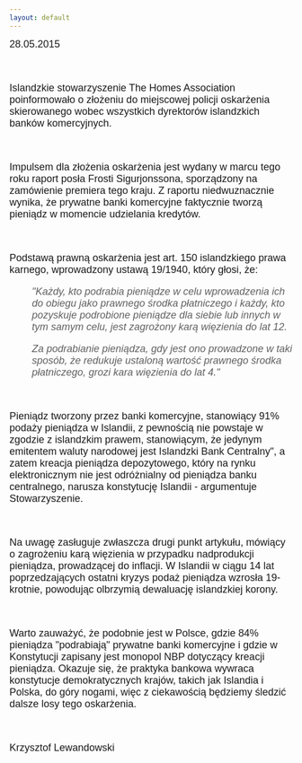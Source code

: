 ```yaml
---
layout: default
---
```


<!--222-->
<p style="margin: 0px 0px 18px; font-size: 18px; font-family: Helvetica;">28.05.2015</p><p style="margin: 0px 0px 18px; font-size: 18px; font-family: Helvetica;"><br></p><p style="margin: 0px 0px 18px; font-size: 18px; font-family: Helvetica;">Islandzkie stowarzyszenie The Homes Association poinformowało o złożeniu do miejscowej policji oskarżenia skierowanego wobec wszystkich dyrektorów islandzkich banków komercyjnych.</p><p style="margin: 0px 0px 18px; font-size: 18px; font-family: Helvetica;"><br></p><p style="margin: 0px 0px 18px; font-size: 18px; font-family: Helvetica;">Impulsem dla złożenia oskarżenia jest wydany w marcu tego roku raport posła Frosti Sigurjonssona, sporządzony na zamówienie premiera tego kraju.&nbsp;Z raportu niedwuznacznie wynika, że prywatne banki komercyjne faktycznie tworzą pieniądz w momencie udzielania kredytów.</p><p style="margin: 0px 0px 18px; font-size: 18px; font-family: Helvetica;"><br></p><p style="margin: 0px 0px 18px; font-size: 18px; font-family: Helvetica;">Podstawą prawną oskarżenia jest art. 150 islandzkiego prawa karnego, wprowadzony ustawą 19/1940, który głosi, że:</p><blockquote style="margin: 0 0 0 40px; border: none; padding: 0px;"><p style="margin: 0px 0px 18px; font-size: 18px; font-family: Helvetica;"><i>"Każdy, kto podrabia pieniądze w celu wprowadzenia ich do obiegu jako prawnego środka płatniczego i każdy, kto pozyskuje podrobione pieniądze dla siebie lub innych w tym samym celu, jest zagrożony karą więzienia do lat 12.</i></p><p style="margin: 0px 0px 18px; font-size: 18px; font-family: Helvetica;"><i>Za podrabianie pieniądza, gdy jest ono prowadzone w taki sposób, że redukuje ustaloną wartość prawnego środka płatniczego, grozi kara więzienia do lat 4."</i></p></blockquote><p style="margin: 0px 0px 18px; font-size: 18px; font-family: Helvetica;"><br></p><p style="margin: 0px 0px 18px; font-size: 18px; font-family: Helvetica;">Pieniądz tworzony przez banki komercyjne, stanowiący 91% podaży pieniądza w Islandii, z pewnością nie powstaje w zgodzie z islandzkim prawem, stanowiącym, że jedynym emitentem waluty narodowej jest Islandzki Bank Centralny", a zatem kreacja pieniądza depozytowego, który na rynku elektronicznym nie jest odróżnialny od pieniądza banku centralnego, narusza konstytucję Islandii - argumentuje Stowarzyszenie.</p><p style="margin: 0px 0px 18px; font-size: 18px; font-family: Helvetica;"><br></p><p style="margin: 0px 0px 18px; font-size: 18px; font-family: Helvetica;">Na uwagę zasługuje zwłaszcza drugi punkt artykułu, mówiący o zagrożeniu karą więzienia w przypadku nadprodukcji pieniądza, prowadzącej do inflacji. W Islandii w ciągu 14 lat poprzedzających ostatni kryzys podaż pieniądza wzrosła 19-krotnie, powodując olbrzymią dewaluację islandzkiej korony.</p><p style="margin: 0px 0px 18px; font-size: 18px; font-family: Helvetica;">
</p><p style="margin: 0px 0px 18px; font-size: 18px; font-family: Helvetica;"><br></p><p style="margin: 0px 0px 18px; font-size: 18px; font-family: Helvetica;">Warto zauważyć, że podobnie jest w Polsce, gdzie 84% pieniądza "podrabiają" prywatne banki komercyjne i gdzie w Konstytucji zapisany jest monopol NBP dotyczący kreacji pieniądza. Okazuje się, że praktyka bankowa wywraca konstytucje demokratycznych krajów, takich jak Islandia i Polska, do góry nogami, więc z ciekawością będziemy śledzić dalsze losy tego oskarżenia.</p><p style="margin: 0px 0px 18px; font-size: 18px; font-family: Helvetica;"><br></p><p style="margin: 0px 0px 18px; font-size: 18px; font-family: Helvetica;">Krzysztof Lewandowski</p>
